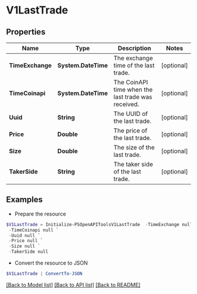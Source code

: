 # V1LastTrade
## Properties

Name | Type | Description | Notes
------------ | ------------- | ------------- | -------------
**TimeExchange** | **System.DateTime** | The exchange time of the last trade. | [optional] 
**TimeCoinapi** | **System.DateTime** | The CoinAPI time when the last trade was received. | [optional] 
**Uuid** | **String** | The UUID of the last trade. | [optional] 
**Price** | **Double** | The price of the last trade. | [optional] 
**Size** | **Double** | The size of the last trade. | [optional] 
**TakerSide** | **String** | The taker side of the last trade. | [optional] 

## Examples

- Prepare the resource
```powershell
$V1LastTrade = Initialize-PSOpenAPIToolsV1LastTrade  -TimeExchange null `
 -TimeCoinapi null `
 -Uuid null `
 -Price null `
 -Size null `
 -TakerSide null
```

- Convert the resource to JSON
```powershell
$V1LastTrade | ConvertTo-JSON
```

[[Back to Model list]](../README.md#documentation-for-models) [[Back to API list]](../README.md#documentation-for-api-endpoints) [[Back to README]](../README.md)

